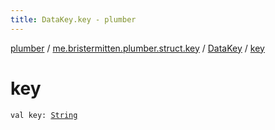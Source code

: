 ```yaml
---
title: DataKey.key - plumber
---
```


[plumber](../../index.html) / [me.bristermitten.plumber.struct.key](../index.html) / [DataKey](index.html) / [key](./key.html)

# key

`val key: `[`String`](https://kotlinlang.org/api/latest/jvm/stdlib/kotlin/-string/index.html)